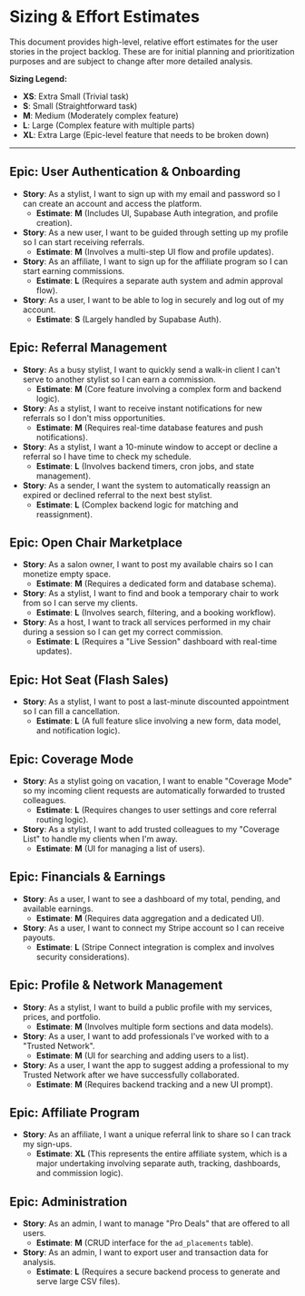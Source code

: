 # Sizing & Effort Estimates

This document provides high-level, relative effort estimates for the user stories in the project backlog. These are for initial planning and prioritization purposes and are subject to change after more detailed analysis.

**Sizing Legend:**
- **XS**: Extra Small (Trivial task)
- **S**: Small (Straightforward task)
- **M**: Medium (Moderately complex feature)
- **L**: Large (Complex feature with multiple parts)
- **XL**: Extra Large (Epic-level feature that needs to be broken down)

---

## Epic: User Authentication & Onboarding

- **Story**: As a stylist, I want to sign up with my email and password so I can create an account and access the platform.
  - **Estimate**: **M** (Includes UI, Supabase Auth integration, and profile creation).
- **Story**: As a new user, I want to be guided through setting up my profile so I can start receiving referrals.
  - **Estimate**: **M** (Involves a multi-step UI flow and profile updates).
- **Story**: As an affiliate, I want to sign up for the affiliate program so I can start earning commissions.
  - **Estimate**: **L** (Requires a separate auth system and admin approval flow).
- **Story**: As a user, I want to be able to log in securely and log out of my account.
  - **Estimate**: **S** (Largely handled by Supabase Auth).

## Epic: Referral Management

- **Story**: As a busy stylist, I want to quickly send a walk-in client I can't serve to another stylist so I can earn a commission.
  - **Estimate**: **M** (Core feature involving a complex form and backend logic).
- **Story**: As a stylist, I want to receive instant notifications for new referrals so I don't miss opportunities.
  - **Estimate**: **M** (Requires real-time database features and push notifications).
- **Story**: As a stylist, I want a 10-minute window to accept or decline a referral so I have time to check my schedule.
  - **Estimate**: **L** (Involves backend timers, cron jobs, and state management).
- **Story**: As a sender, I want the system to automatically reassign an expired or declined referral to the next best stylist.
  - **Estimate**: **L** (Complex backend logic for matching and reassignment).

## Epic: Open Chair Marketplace

- **Story**: As a salon owner, I want to post my available chairs so I can monetize empty space.
  - **Estimate**: **M** (Requires a dedicated form and database schema).
- **Story**: As a stylist, I want to find and book a temporary chair to work from so I can serve my clients.
  - **Estimate**: **L** (Involves search, filtering, and a booking workflow).
- **Story**: As a host, I want to track all services performed in my chair during a session so I can get my correct commission.
  - **Estimate**: **L** (Requires a "Live Session" dashboard with real-time updates).

## Epic: Hot Seat (Flash Sales)

- **Story**: As a stylist, I want to post a last-minute discounted appointment so I can fill a cancellation.
  - **Estimate**: **L** (A full feature slice involving a new form, data model, and notification logic).

## Epic: Coverage Mode

- **Story**: As a stylist going on vacation, I want to enable "Coverage Mode" so my incoming client requests are automatically forwarded to trusted colleagues.
  - **Estimate**: **L** (Requires changes to user settings and core referral routing logic).
- **Story**: As a stylist, I want to add trusted colleagues to my "Coverage List" to handle my clients when I'm away.
  - **Estimate**: **M** (UI for managing a list of users).

## Epic: Financials & Earnings

- **Story**: As a user, I want to see a dashboard of my total, pending, and available earnings.
  - **Estimate**: **M** (Requires data aggregation and a dedicated UI).
- **Story**: As a user, I want to connect my Stripe account so I can receive payouts.
  - **Estimate**: **L** (Stripe Connect integration is complex and involves security considerations).

## Epic: Profile & Network Management

- **Story**: As a stylist, I want to build a public profile with my services, prices, and portfolio.
  - **Estimate**: **M** (Involves multiple form sections and data models).
- **Story**: As a user, I want to add professionals I've worked with to a "Trusted Network".
  - **Estimate**: **M** (UI for searching and adding users to a list).
- **Story**: As a user, I want the app to suggest adding a professional to my Trusted Network after we have successfully collaborated.
  - **Estimate**: **M** (Requires backend tracking and a new UI prompt).

## Epic: Affiliate Program

- **Story**: As an affiliate, I want a unique referral link to share so I can track my sign-ups.
  - **Estimate**: **XL** (This represents the entire affiliate system, which is a major undertaking involving separate auth, tracking, dashboards, and commission logic).

## Epic: Administration

- **Story**: As an admin, I want to manage "Pro Deals" that are offered to all users.
  - **Estimate**: **M** (CRUD interface for the `ad_placements` table).
- **Story**: As an admin, I want to export user and transaction data for analysis.
  - **Estimate**: **L** (Requires a secure backend process to generate and serve large CSV files).
